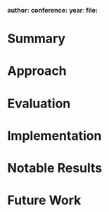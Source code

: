 **author:** 
**conference:**
**year**:
**file:** 
# Summary

# Approach

# Evaluation

# Implementation

# Notable Results

# Future Work




